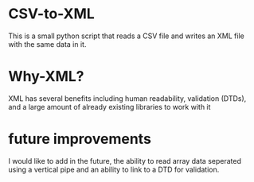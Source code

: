 # CSV-to-XML
This is a small python script that reads a CSV file and writes an XML file with the same data in it.
# Why-XML?
XML has several benefits including human readability, validation (DTDs), and a large amount of already existing libraries to work with it
# future improvements
I would like to add in the future, the ability to read array data seperated using a vertical pipe and an ability to link to a DTD for validation.
